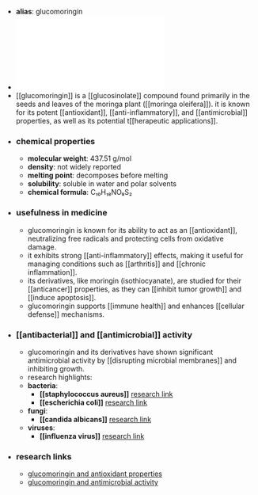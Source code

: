 - **alias**: glucomoringin
- ![Glucomoringin.pdf](../assets/Glucomoringin_1719303309556_0.pdf)
- [[glucomoringin]] is a [[glucosinolate]] compound found primarily in the seeds and leaves of the moringa plant ([[moringa oleifera]]). it is known for its potent [[antioxidant]], [[anti-inflammatory]], and [[antimicrobial]] properties, as well as its potential t[[herapeutic applications]].
- ### chemical properties
	- **molecular weight**: 437.51 g/mol
	- **density**: not widely reported
	- **melting point**: decomposes before melting
	- **solubility**: soluble in water and polar solvents
	- **chemical formula**: C₁₀H₁₈NO₉S₂
- ### usefulness in medicine
	- glucomoringin is known for its ability to act as an [[antioxidant]], neutralizing free radicals and protecting cells from oxidative damage.
	- it exhibits strong [[anti-inflammatory]] effects, making it useful for managing conditions such as [[arthritis]] and [[chronic inflammation]].
	- its derivatives, like moringin (isothiocyanate), are studied for their [[anticancer]] properties, as they can [[inhibit tumor growth]] and [[induce apoptosis]].
	- glucomoringin supports [[immune health]] and enhances [[cellular defense]] mechanisms.
- ### [[antibacterial]] and [[antimicrobial]] activity
	- glucomoringin and its derivatives have shown significant antimicrobial activity by [[disrupting microbial membranes]] and inhibiting growth.
	- research highlights:
	- **bacteria**:
		- **[[staphylococcus aureus]]** [research link](https://scholar.google.com/scholar?q=Staphylococcus+aureus+glucomoringin)
		- **[[escherichia coli]]** [research link](https://scholar.google.com/scholar?q=Escherichia+coli+glucomoringin)
	- **fungi**:
		- **[[candida albicans]]** [research link](https://scholar.google.com/scholar?q=Candida+albicans+glucomoringin)
	- **viruses**:
		- **[[influenza virus]]** [research link](https://scholar.google.com/scholar?q=influenza+virus+glucomoringin)
- ### research links
	- [glucomoringin and antioxidant properties](https://scholar.google.com/scholar?q=glucomoringin+antioxidant+properties)
	- [glucomoringin and antimicrobial activity](https://scholar.google.com/scholar?q=glucomoringin+antimicrobial+activity)